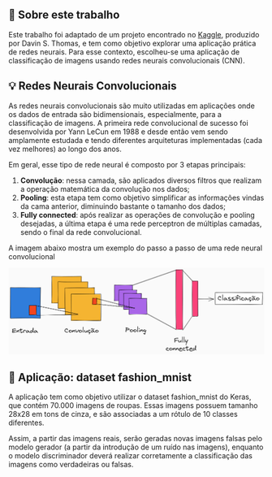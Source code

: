 ## :page_facing_up: Sobre este trabalho

Este trabalho foi adaptado de um projeto encontrado no [Kaggle](https://www.kaggle.com/code/davinsthomas/cnn-adaptive-aug-template), produzido por Davin S. Thomas, e tem como objetivo explorar uma aplicação prática de redes neurais. Para esse contexto, escolheu-se uma aplicação de classificação de imagens usando redes neurais convolucionais (CNN).

## :bulb: Redes Neurais Convolucionais

As redes neurais convolucionais são muito utilizadas em aplicações onde os dados de entrada são bidimensionais, especialmente, para a classificação de imagens. A primeira rede convolucional de sucesso foi desenvolvida por Yann LeCun em 1988 e desde então vem sendo amplamente estudada e tendo diferentes arquiteturas implementadas (cada vez melhores) ao longo dos anos.

Em geral, esse tipo de rede neural é composto por 3 etapas principais:

1. __Convolução__: nessa camada, são aplicados diversos filtros que realizam a operação matemática da convolução nos dados;
2. __Pooling__: esta etapa tem como objetivo simplificar as informações vindas da cama anterior, diminuindo bastante o tamanho dos dados;
3. __Fully connected__: após realizar as operações de convolução e pooling desejadas, a última etapa é uma rede perceptron de múltiplas camadas, sendo o final da rede convolucional.

A imagem abaixo mostra um exemplo do passo a passo de uma rede neural convolucional

![image info](./images/rede-convolucional.png)

## :tshirt: Aplicação: dataset fashion_mnist

A aplicação tem como objetivo utilizar o dataset fashion_mnist do Keras, que contém 70.000 imagens de roupas. Essas imagens possuem tamanho 28x28 em tons de cinza, e são associadas a um rótulo de 10 classes diferentes.

Assim, a partir das imagens reais, serão geradas novas imagens falsas pelo modelo gerador (a partir da introdução de um ruído nas imagens), enquanto o modelo discriminador deverá realizar corretamente a classificação das imagens como verdadeiras ou falsas.
